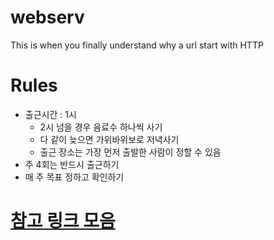 # webserv
This is when you finally understand why a url start with HTTP


# Rules
- 출근시간 : 1시
    - 2시 넘을 경우 음료수 하나씩 사기
    - 다 같이 늦으면 가위바위보로 저녁사기
    - 출근 장소는 가장 먼저 출발한 사람이 정할 수 있음
- 주 4회는 반드시 출근하기
- 매 주 목표 정하고 확인하기

# [참고 링크 모음](https://www.notion.so/skamo/c75950ced50f495ca0f86b91ac15ce36)

